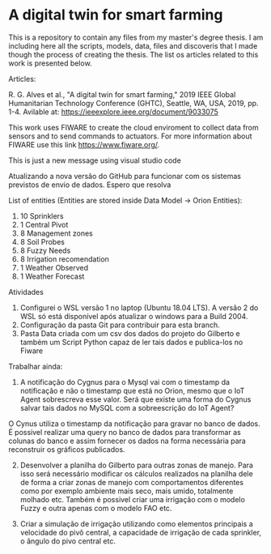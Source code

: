 # A digital twin for smart farming

This is a repository to contain any files from my master's degree thesis. I am including here all the scripts, models, data, files and discoveris that I made though the process of creating the thesis. The list os articles related to this work is presented below.

Articles:

R. G. Alves et al., "A digital twin for smart farming," 2019 IEEE Global Humanitarian Technology Conference (GHTC), Seattle, WA, USA, 2019, pp. 1-4. Avilable at: https://ieeexplore.ieee.org/document/9033075

This work uses FIWARE to create the cloud enviroment to collect data from sensors and to send commands to actuators. For more information about FIWARE use this link https://www.fiware.org/.

This is just a new message using visual studio code

Atualizando a nova versão do GitHub para funcionar com os sistemas previstos de envio de dados. Espero que resolva

List of entities (Entities are stored inside Data Model -> Orion Entities):
1. 10 Sprinklers
2. 1 Central Pivot
3. 8 Management zones 
4. 8 Soil Probes
5. 8 Fuzzy Needs
6. 8 Irrigation recomendation
7. 1 Weather Observed
8. 1 Weather Forecast

Atividades
1. Configurei o WSL versão 1 no laptop (Ubuntu 18.04 LTS). A versão 2 do WSL só está disponível após atualizar o windows para a Build 2004. 
2. Configuração da pasta Git para contribuir para esta branch. 
3. Pasta Data criada com um csv dos dados do projeto do Gilberto e também um Script Python capaz de ler tais dados e publica-los no Fiware

Trabalhar ainda:
1. A notificação do Cygnus para o Mysql vai com o timestamp da notificação e não o timestamp que está no Orion, mesmo que o IoT Agent sobrescreva esse valor. Será que existe uma forma do Cygnus salvar tais dados no MySQL com a sobreescrição do IoT Agent?

O Cynus utiliza o timestamp da notificação para gravar no banco de dados. É possivel realizar uma query no banco de dados para transformar as colunas do banco e assim fornecer os dados na forma necessária para reconstruir os gráficos publicados. 

2. Desenvolver a planilha do Gilberto para outras zonas de manejo. Para isso será necessário modificar os cálculos realizados na planilha dele de forma a criar zonas de manejo com comportamentos diferentes como por exemplo ambiente mais seco, mais umido, totalmente molhado etc. Também é possivel criar uma irrigação com o modelo Fuzzy e outra apenas com o modelo FAO etc. 

3. Criar a simulação de irrigação utilizando como elementos principais a velocidade do pivô central, a capacidade de irrigação de cada sprinkler, o ângulo do pivo central etc. 
